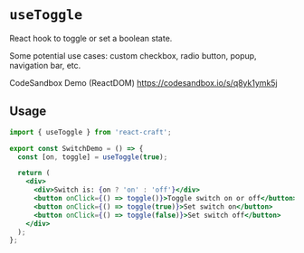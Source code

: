 # `useToggle`

React hook to toggle or set a boolean state. 

Some potential use cases: custom checkbox, radio button, popup, navigation bar, etc.

CodeSandbox Demo (ReactDOM) https://codesandbox.io/s/q8yk1ymk5j

## Usage

```jsx
import { useToggle } from 'react-craft';

export const SwitchDemo = () => {
  const [on, toggle] = useToggle(true);

  return (
    <div>
      <div>Switch is: {on ? 'on' : 'off'}</div>
      <button onClick={() => toggle()}>Toggle switch on or off</button>
      <button onClick={() => toggle(true)}>Set switch on</button>
      <button onClick={() => toggle(false)}>Set switch off</button>
    </div>
  );
};
```
